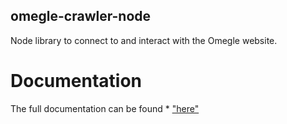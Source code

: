 ## omegle-crawler-node

Node library to connect to and interact with the Omegle website.

# Documentation

The full documentation can be found \* ["here"](docs/README.md)
